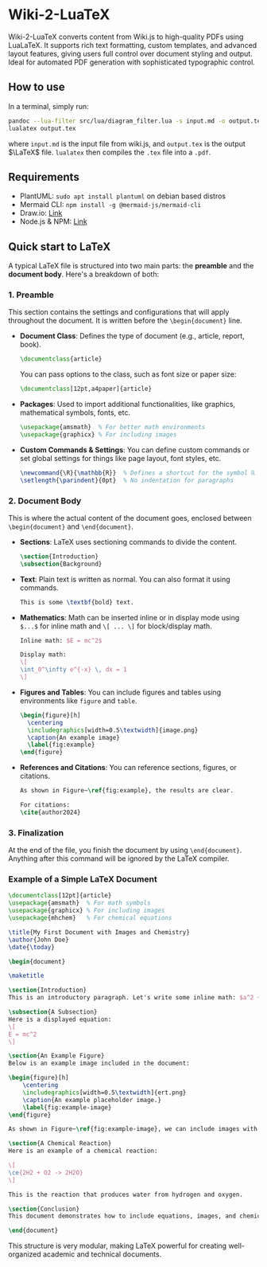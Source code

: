 # Wiki-2-LuaTeX
Wiki-2-LuaTeX converts content from Wiki.js to high-quality PDFs using LuaLaTeX. It supports rich text formatting, custom templates, and advanced layout features, giving users full control over document styling and output. Ideal for automated PDF generation with sophisticated typographic control.

## How to use
In a terminal, simply run:
```sh
pandoc --lua-filter src/lua/diagram_filter.lua -s input.md -o output.tex --pdf-engine=lualatex
lualatex output.tex
```
where `input.md` is the input file from wiki.js, and `output.tex` is the output $\LaTeX$ file.
`lualatex` then compiles the `.tex` file into a `.pdf`.

## Requirements
- PlantUML: `sudo apt install plantuml` on debian based distros
- Mermaid CLI: `npm install -g @mermaid-js/mermaid-cli`
- Draw.io: [Link](https://github.com/jgraph/drawio-desktop/releases/tag/v24.7.17)
- Node.js & NPM: [Link](https://docs.npmjs.com/downloading-and-installing-node-js-and-npm)

## Quick start to LaTeX
A typical LaTeX file is structured into two main parts: the **preamble** and the **document body**. Here's a breakdown of both:

### 1. Preamble
This section contains the settings and configurations that will apply throughout the document. It is written before the `\begin{document}` line.

- **Document Class**: Defines the type of document (e.g., article, report, book).
  ```latex
  \documentclass{article}
  ```
  You can pass options to the class, such as font size or paper size:
  ```latex
  \documentclass[12pt,a4paper]{article}
  ```

- **Packages**: Used to import additional functionalities, like graphics, mathematical symbols, fonts, etc.
  ```latex
  \usepackage{amsmath}  % For better math environments
  \usepackage{graphicx} % For including images
  ```

- **Custom Commands & Settings**: You can define custom commands or set global settings for things like page layout, font styles, etc.
  ```latex
  \newcommand{\R}{\mathbb{R}}  % Defines a shortcut for the symbol ℝ
  \setlength{\parindent}{0pt}  % No indentation for paragraphs
  ```

### 2. Document Body
This is where the actual content of the document goes, enclosed between `\begin{document}` and `\end{document}`.

- **Sections**: LaTeX uses sectioning commands to divide the content.
  ```latex
  \section{Introduction}
  \subsection{Background}
  ```

- **Text**: Plain text is written as normal. You can also format it using commands.
  ```latex
  This is some \textbf{bold} text.
  ```

- **Mathematics**: Math can be inserted inline or in display mode using `$...$` for inline math and `\[ ... \]` for block/display math.
  ```latex
  Inline math: $E = mc^2$

  Display math:
  \[
  \int_0^\infty e^{-x} \, dx = 1
  \]
  ```

- **Figures and Tables**: You can include figures and tables using environments like `figure` and `table`.
  ```latex
  \begin{figure}[h]
    \centering
    \includegraphics[width=0.5\textwidth]{image.png}
    \caption{An example image}
    \label{fig:example}
  \end{figure}
  ```

- **References and Citations**: You can reference sections, figures, or citations.
  ```latex
  As shown in Figure~\ref{fig:example}, the results are clear.

  For citations:
  \cite{author2024}
  ```

### 3. Finalization
At the end of the file, you finish the document by using `\end{document}`. Anything after this command will be ignored by the LaTeX compiler.

### Example of a Simple LaTeX Document
```latex
\documentclass[12pt]{article}
\usepackage{amsmath}  % For math symbols
\usepackage{graphicx} % For including images
\usepackage{mhchem}   % For chemical equations

\title{My First Document with Images and Chemistry}
\author{John Doe}
\date{\today}

\begin{document}

\maketitle

\section{Introduction}
This is an introductory paragraph. Let's write some inline math: $a^2 + b^2 = c^2$.

\subsection{A Subsection}
Here is a displayed equation:
\[
E = mc^2
\]

\section{An Example Figure}
Below is an example image included in the document:

\begin{figure}[h]
    \centering
    \includegraphics[width=0.5\textwidth]{ert.png}
    \caption{An example placeholder image.}
    \label{fig:example-image}
\end{figure}

As shown in Figure~\ref{fig:example-image}, we can include images with captions and labels.

\section{A Chemical Reaction}
Here is an example of a chemical reaction:

\[
\ce{2H2 + O2 -> 2H2O}
\]

This is the reaction that produces water from hydrogen and oxygen.

\section{Conclusion}
This document demonstrates how to include equations, images, and chemical formulas.

\end{document}
```

This structure is very modular, making LaTeX powerful for creating well-organized academic and technical documents.
